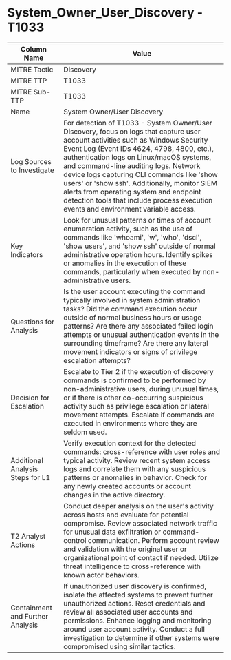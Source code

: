 # System_Owner_User_Discovery - T1033

| Column Name | Value |
|-------------|-------|
| MITRE Tactic | Discovery |
| MITRE TTP | T1033 |
| MITRE Sub-TTP | T1033 |
| Name | System Owner/User Discovery |
| Log Sources to Investigate | For detection of T1033 - System Owner/User Discovery, focus on logs that capture user account activities such as Windows Security Event Log (Event IDs 4624, 4798, 4800, etc.), authentication logs on Linux/macOS systems, and command-line auditing logs. Network device logs capturing CLI commands like 'show users' or 'show ssh'. Additionally, monitor SIEM alerts from operating system and endpoint detection tools that include process execution events and environment variable access. |
| Key Indicators | Look for unusual patterns or times of account enumeration activity, such as the use of commands like 'whoami', 'w', 'who', 'dscl', 'show users', and 'show ssh' outside of normal administrative operation hours. Identify spikes or anomalies in the execution of these commands, particularly when executed by non-administrative users. |
| Questions for Analysis | Is the user account executing the command typically involved in system administration tasks? Did the command execution occur outside of normal business hours or usage patterns? Are there any associated failed login attempts or unusual authentication events in the surrounding timeframe? Are there any lateral movement indicators or signs of privilege escalation attempts? |
| Decision for Escalation | Escalate to Tier 2 if the execution of discovery commands is confirmed to be performed by non-administrative users, during unusual times, or if there is other co-occurring suspicious activity such as privilege escalation or lateral movement attempts. Escalate if commands are executed in environments where they are seldom used. |
| Additional Analysis Steps for L1 | Verify execution context for the detected commands: cross-reference with user roles and typical activity. Review recent system access logs and correlate them with any suspicious patterns or anomalies in behavior. Check for any newly created accounts or account changes in the active directory. |
| T2 Analyst Actions | Conduct deeper analysis on the user's activity across hosts and evaluate for potential compromise. Review associated network traffic for unusual data exfiltration or command-control communication. Perform account review and validation with the original user or organizational point of contact if needed. Utilize threat intelligence to cross-reference with known actor behaviors. |
| Containment and Further Analysis | If unauthorized user discovery is confirmed, isolate the affected systems to prevent further unauthorized actions. Reset credentials and review all associated user accounts and permissions. Enhance logging and monitoring around user account activity. Conduct a full investigation to determine if other systems were compromised using similar tactics. |
